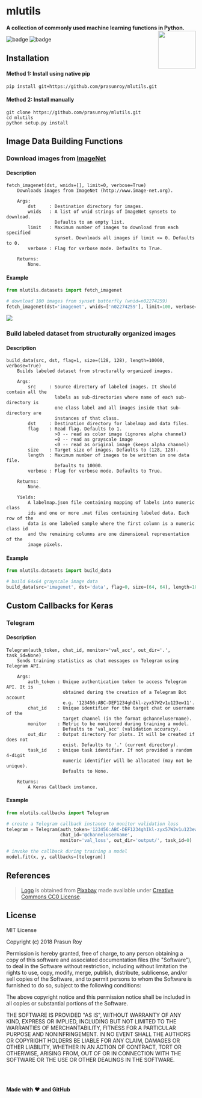 # mlutils
**A collection of commonly used machine learning functions in Python.**
<img align='right' height='100' src='https://github.com/prasunroy/mlutils/blob/master/assets/logo.png' />

![badge](https://github.com/prasunroy/mlutils/blob/master/assets/badge_1.svg)
![badge](https://github.com/prasunroy/mlutils/blob/master/assets/badge_2.svg)

## Installation
#### Method 1: Install using native pip
```
pip install git+https://github.com/prasunroy/mlutils.git
```
#### Method 2: Install manually
```
git clone https://github.com/prasunroy/mlutils.git
cd mlutils
python setup.py install
```

## Image Data Building Functions
### Download images from [ImageNet](http://www.image-net.org)
#### Description
```
fetch_imagenet(dst, wnids=[], limit=0, verbose=True)
    Downloads images from ImageNet (http://www.image-net.org).

    Args:
        dst     : Destination directory for images.
        wnids   : A list of wnid strings of ImageNet synsets to download.
                  Defaults to an empty list.
        limit   : Maximum number of images to download from each specified
                  synset. Downloads all images if limit <= 0. Defaults to 0.
        verbose : Flag for verbose mode. Defaults to True.

    Returns:
        None.
```
#### Example
```python
from mlutils.datasets import fetch_imagenet

# download 100 images from synset butterfly (wnid=n02274259)
fetch_imagenet(dst='imagenet', wnids=['n02274259'], limit=100, verbose=True)
```

<img src='https://github.com/prasunroy/mlutils/raw/master/assets/image.png' />

### Build labeled dataset from structurally organized images
#### Description
```
build_data(src, dst, flag=1, size=(128, 128), length=10000, verbose=True)
    Builds labeled dataset from structurally organized images.

    Args:
        src     : Source directory of labeled images. It should contain all the
                  labels as sub-directories where name of each sub-directory is
                  one class label and all images inside that sub-directory are
                  instances of that class.
        dst     : Destination directory for labelmap and data files.
        flag    : Read flag. Defaults to 1.
                  >0 -- read as color image (ignores alpha channel)
                  =0 -- read as grayscale image
                  <0 -- read as original image (keeps alpha channel)
        size    : Target size of images. Defaults to (128, 128).
        length  : Maximum number of images to be written in one data file.
                  Defaults to 10000.
        verbose : Flag for verbose mode. Defaults to True.

    Returns:
        None.

    Yields:
        A labelmap.json file containing mapping of labels into numeric class
        ids and one or more .mat files containing labeled data. Each row of the
        data is one labeled sample where the first column is a numeric class id
        and the remaining columns are one dimensional representation of the
        image pixels.
```
#### Example
```python
from mlutils.datasets import build_data

# build 64x64 grayscale image data
build_data(src='imagenet', dst='data', flag=0, size=(64, 64), length=10000, verbose=True)
```

## Custom Callbacks for Keras
### Telegram
#### Description
```
Telegram(auth_token, chat_id, monitor='val_acc', out_dir='.', task_id=None)
    Sends training statistics as chat messages on Telegram using Telegram API.
    
    Args:
        auth_token : Unique authentication token to access Telegram API. It is
                     obtained during the creation of a Telegram Bot account
                     e.g. '123456:ABC-DEF1234ghIkl-zyx57W2v1u123ew11'.
        chat_id    : Unique identifier for the target chat or username of the
                     target channel (in the format @channelusername).
        monitor    : Metric to be monitored during training a model.
                     Defaults to 'val_acc' (validation accuracy).
        out_dir    : Output directory for plots. It will be created if does not
                     exist. Defaults to '.' (current directory).
        task_id    : Unique task identifier. If not provided a random 4-digit
                     numeric identifier will be allocated (may not be unique).
                     Defaults to None.
    
    Returns:
        A Keras Callback instance.
```
#### Example
```python
from mlutils.callbacks import Telegram

# create a Telegram callback instance to monitor validation loss
telegram = Telegram(auth_token='123456:ABC-DEF1234ghIkl-zyx57W2v1u123ew11',
                    chat_id='@channelusername',
                    monitor='val_loss', out_dir='output/', task_id=0)

# invoke the callback during training a model
model.fit(x, y, callbacks=[telegram])
```

## References
>[Logo](https://github.com/prasunroy/mlutils/raw/master/assets/logo.png) is obtained from [Pixabay](https://pixabay.com) made available under [Creative Commons CC0 License](https://creativecommons.org/publicdomain/zero/1.0/deed.en).

## License
MIT License

Copyright (c) 2018 Prasun Roy

Permission is hereby granted, free of charge, to any person obtaining a copy of this software and associated documentation files (the "Software"), to deal in the Software without restriction, including without limitation the rights to use, copy, modify, merge, publish, distribute, sublicense, and/or sell copies of the Software, and to permit persons to whom the Software is furnished to do so, subject to the following conditions:

The above copyright notice and this permission notice shall be included in all copies or substantial portions of the Software.

THE SOFTWARE IS PROVIDED "AS IS", WITHOUT WARRANTY OF ANY KIND, EXPRESS OR IMPLIED, INCLUDING BUT NOT LIMITED TO THE WARRANTIES OF MERCHANTABILITY, FITNESS FOR A PARTICULAR PURPOSE AND NONINFRINGEMENT. IN NO EVENT SHALL THE AUTHORS OR COPYRIGHT HOLDERS BE LIABLE FOR ANY CLAIM, DAMAGES OR OTHER LIABILITY, WHETHER IN AN ACTION OF CONTRACT, TORT OR OTHERWISE, ARISING FROM, OUT OF OR IN CONNECTION WITH THE SOFTWARE OR THE USE OR OTHER DEALINGS IN THE SOFTWARE.

<br />
<br />

**Made with** :heart: **and GitHub**
